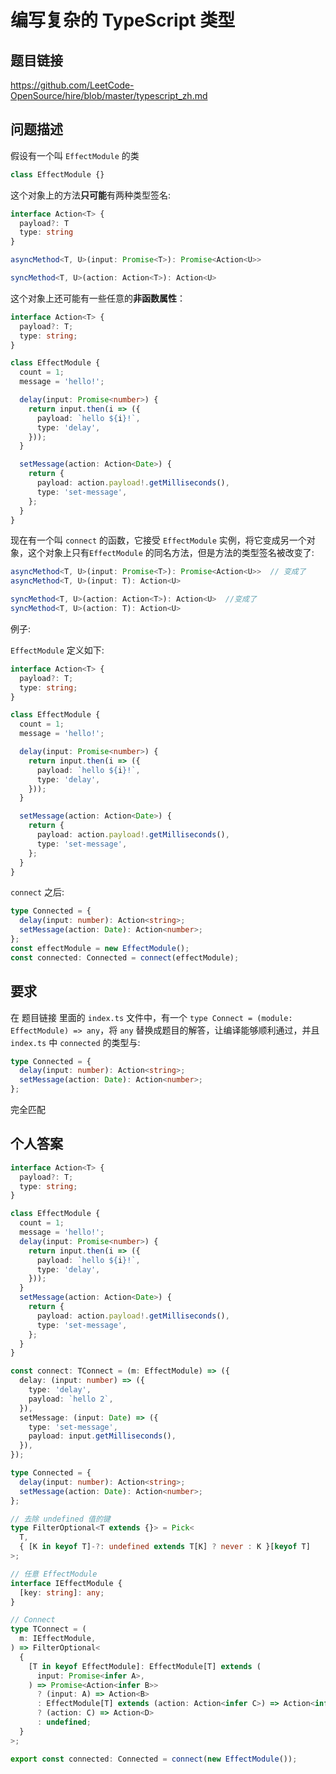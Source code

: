# 编写复杂的 TypeScript 类型

## 题目链接

<https://github.com/LeetCode-OpenSource/hire/blob/master/typescript_zh.md>

## 问题描述

假设有一个叫 `EffectModule` 的类

```ts
class EffectModule {}
```

这个对象上的方法**只可能**有两种类型签名:

```ts
interface Action<T> {
  payload?: T
  type: string
}

asyncMethod<T, U>(input: Promise<T>): Promise<Action<U>>

syncMethod<T, U>(action: Action<T>): Action<U>
```

这个对象上还可能有一些任意的**非函数属性**：

```ts
interface Action<T> {
  payload?: T;
  type: string;
}

class EffectModule {
  count = 1;
  message = 'hello!';

  delay(input: Promise<number>) {
    return input.then(i => ({
      payload: `hello ${i}!`,
      type: 'delay',
    }));
  }

  setMessage(action: Action<Date>) {
    return {
      payload: action.payload!.getMilliseconds(),
      type: 'set-message',
    };
  }
}
```

现在有一个叫 `connect` 的函数，它接受 `EffectModule` 实例，将它变成另一个对象，这个对象上只有`EffectModule` 的同名方法，但是方法的类型签名被改变了:

```ts
asyncMethod<T, U>(input: Promise<T>): Promise<Action<U>>  // 变成了
asyncMethod<T, U>(input: T): Action<U>
```

```ts
syncMethod<T, U>(action: Action<T>): Action<U>  //变成了
syncMethod<T, U>(action: T): Action<U>
```

例子:

`EffectModule` 定义如下:

```ts
interface Action<T> {
  payload?: T;
  type: string;
}

class EffectModule {
  count = 1;
  message = 'hello!';

  delay(input: Promise<number>) {
    return input.then(i => ({
      payload: `hello ${i}!`,
      type: 'delay',
    }));
  }

  setMessage(action: Action<Date>) {
    return {
      payload: action.payload!.getMilliseconds(),
      type: 'set-message',
    };
  }
}
```

`connect` 之后:

```ts
type Connected = {
  delay(input: number): Action<string>;
  setMessage(action: Date): Action<number>;
};
const effectModule = new EffectModule();
const connected: Connected = connect(effectModule);
```

## 要求

在 题目链接 里面的 `index.ts` 文件中，有一个 `type Connect = (module: EffectModule) => any`，将 `any` 替换成题目的解答，让编译能够顺利通过，并且 `index.ts` 中 `connected` 的类型与:

```ts
type Connected = {
  delay(input: number): Action<string>;
  setMessage(action: Date): Action<number>;
};
```

完全匹配

## 个人答案

```ts
interface Action<T> {
  payload?: T;
  type: string;
}

class EffectModule {
  count = 1;
  message = 'hello!';
  delay(input: Promise<number>) {
    return input.then(i => ({
      payload: `hello ${i}!`,
      type: 'delay',
    }));
  }
  setMessage(action: Action<Date>) {
    return {
      payload: action.payload!.getMilliseconds(),
      type: 'set-message',
    };
  }
}

const connect: TConnect = (m: EffectModule) => ({
  delay: (input: number) => ({
    type: 'delay',
    payload: `hello 2`,
  }),
  setMessage: (input: Date) => ({
    type: 'set-message',
    payload: input.getMilliseconds(),
  }),
});

type Connected = {
  delay(input: number): Action<string>;
  setMessage(action: Date): Action<number>;
};

// 去除 undefined 值的键
type FilterOptional<T extends {}> = Pick<
  T,
  { [K in keyof T]-?: undefined extends T[K] ? never : K }[keyof T]
>;

// 任意 EffectModule
interface IEffectModule {
  [key: string]: any;
}

// Connect
type TConnect = (
  m: IEffectModule,
) => FilterOptional<
  {
    [T in keyof EffectModule]: EffectModule[T] extends (
      input: Promise<infer A>,
    ) => Promise<Action<infer B>>
      ? (input: A) => Action<B>
      : EffectModule[T] extends (action: Action<infer C>) => Action<infer D>
      ? (action: C) => Action<D>
      : undefined;
  }
>;

export const connected: Connected = connect(new EffectModule());
```
